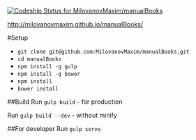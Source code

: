 [ ![Codeship Status for MilovanovMaxim/manualBooks](https://codeship.com/projects/ef60bee0-951a-0132-9b5f-1ac5a5a97e55/status?branch=master)](https://codeship.com/projects/62725)

http://milovanovmaxim.github.io/manualBooks/

#Setup
- `git clone git@github.com:MilovanovMaxim/manualBooks.git`
- `cd manualBooks`
- `npm install -g gulp`
- `npm install -g bower`
- `npm install`
- `bower install`

##Build
Run `gulp build` - for production

Run `gulp build --dev` - without minify

##For developer
Run `gulp serve`
